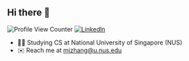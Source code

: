 ## Hi there 👋

![Profile View Counter](https://komarev.com/ghpvc/?username=mongj)
[![Linkedln](https://img.shields.io/badge/LinkedIn-0077B5?style=flat-square&logo=linkedin&logoColor=white)](https://www.linkedin.com/in/zhangmingjun/)


- 👨‍💻 Studying CS at National University of Singapore (NUS)
- ✉️ Reach me at mjzhang@u.nus.edu

<!--
**mongj/mongj** is a ✨ _special_ ✨ repository because its `README.md` (this file) appears on your GitHub profile.

Here are some ideas to get you started:

- 🔭 I’m currently working on ...
- 🌱 I’m currently learning ...
- 👯 I’m looking to collaborate on ...
- 🤔 I’m looking for help with ...
- 💬 Ask me about ...
- 📫 How to reach me: ...
- 😄 Pronouns: ...
- ⚡ Fun fact: ...
-->
